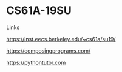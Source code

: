 # CS61A-19SU
Links

https://inst.eecs.berkeley.edu/~cs61a/su19/

https://composingprograms.com/

https://pythontutor.com

